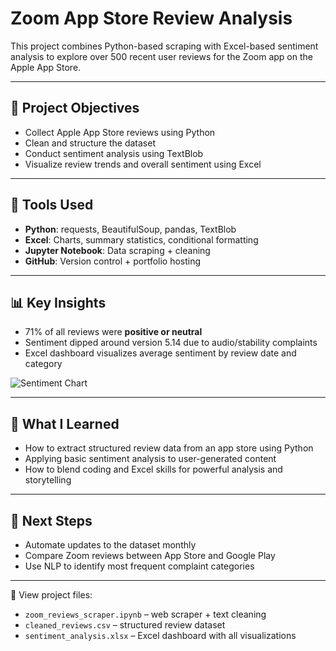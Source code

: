 # Zoom App Store Review Analysis

This project combines Python-based scraping with Excel-based sentiment analysis to explore over 500 recent user reviews for the Zoom app on the Apple App Store.

---

## 📌 Project Objectives

- Collect Apple App Store reviews using Python
- Clean and structure the dataset
- Conduct sentiment analysis using TextBlob
- Visualize review trends and overall sentiment using Excel

---

## 🔧 Tools Used

- **Python**: requests, BeautifulSoup, pandas, TextBlob
- **Excel**: Charts, summary statistics, conditional formatting
- **Jupyter Notebook**: Data scraping + cleaning
- **GitHub**: Version control + portfolio hosting

---

## 📊 Key Insights

- 71% of all reviews were **positive or neutral**
- Sentiment dipped around version 5.14 due to audio/stability complaints
- Excel dashboard visualizes average sentiment by review date and category

![Sentiment Chart](charts/sentiment_chart.png)

---

## 🧠 What I Learned

- How to extract structured review data from an app store using Python
- Applying basic sentiment analysis to user-generated content
- How to blend coding and Excel skills for powerful analysis and storytelling

---

## 🚀 Next Steps

- Automate updates to the dataset monthly
- Compare Zoom reviews between App Store and Google Play
- Use NLP to identify most frequent complaint categories

---

📂 View project files:
- `zoom_reviews_scraper.ipynb` – web scraper + text cleaning
- `cleaned_reviews.csv` – structured review dataset
- `sentiment_analysis.xlsx` – Excel dashboard with all visualizations

